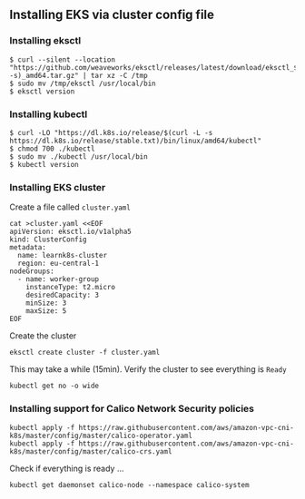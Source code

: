 ## Installing EKS via cluster config file

### Installing eksctl
```
$ curl --silent --location "https://github.com/weaveworks/eksctl/releases/latest/download/eksctl_$(uname -s)_amd64.tar.gz" | tar xz -C /tmp
$ sudo mv /tmp/eksctl /usr/local/bin
$ eksctl version
```

### Installing kubectl 
```
$ curl -LO "https://dl.k8s.io/release/$(curl -L -s https://dl.k8s.io/release/stable.txt)/bin/linux/amd64/kubectl"
$ chmod 700 ./kubectl
$ sudo mv ./kubectl /usr/local/bin
$ kubectl version
```

### Installing EKS cluster 

Create a file called `cluster.yaml`
```
cat >cluster.yaml <<EOF
apiVersion: eksctl.io/v1alpha5
kind: ClusterConfig
metadata:
  name: learnk8s-cluster
  region: eu-central-1
nodeGroups:
  - name: worker-group
    instanceType: t2.micro
    desiredCapacity: 3
    minSize: 3
    maxSize: 5
EOF
```
Create the cluster
```
eksctl create cluster -f cluster.yaml
```
This may take a while (15min). Verify the cluster to see everything is `Ready`
```
kubectl get no -o wide
```
### Installing support for Calico Network Security policies
```
kubectl apply -f https://raw.githubusercontent.com/aws/amazon-vpc-cni-k8s/master/config/master/calico-operator.yaml
kubectl apply -f https://raw.githubusercontent.com/aws/amazon-vpc-cni-k8s/master/config/master/calico-crs.yaml
```
Check if everything is ready ...
```
kubectl get daemonset calico-node --namespace calico-system
```
```
